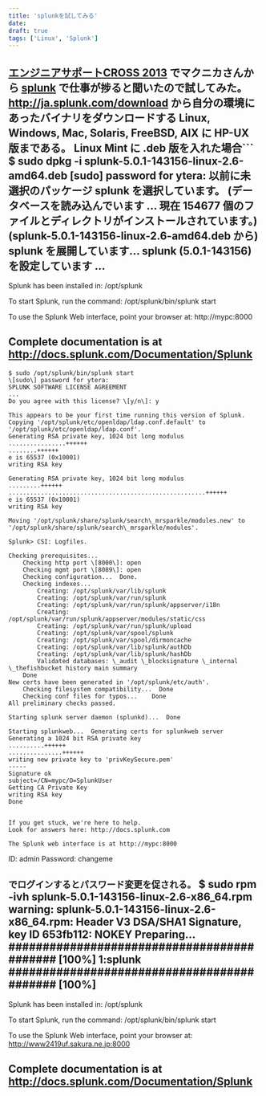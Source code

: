 ```yaml
---
title: 'splunkを試してみる'
date: 
draft: true
tags: ['Linux', 'Splunk']
---
```


[エンジニアサポートCROSS 2013](http://www.cross-party.com/) でマクニカさんから [splunk](http://www.splunk.com/) で仕事が捗ると聞いたので試してみた。 http://ja.splunk.com/download から自分の環境にあったバイナリをダウンロードする Linux, Windows, Mac, Solaris, FreeBSD, AIX に HP-UX 版まである。 Linux Mint に .deb 版を入れた場合```
$ sudo dpkg -i splunk-5.0.1-143156-linux-2.6-amd64.deb 
\[sudo\] password for ytera: 
以前に未選択のパッケージ splunk を選択しています。
(データベースを読み込んでいます ... 現在 154677 個のファイルとディレクトリがインストールされています。)
(splunk-5.0.1-143156-linux-2.6-amd64.deb から) splunk を展開しています...
splunk (5.0.1-143156) を設定しています ...
----------------------------------------------------------------------
Splunk has been installed in:
        /opt/splunk

To start Splunk, run the command:
        /opt/splunk/bin/splunk start


To use the Splunk Web interface, point your browser at:
    http://mypc:8000


Complete documentation is at http://docs.splunk.com/Documentation/Splunk
----------------------------------------------------------------------

``````
$ sudo /opt/splunk/bin/splunk start
\[sudo\] password for ytera: 
SPLUNK SOFTWARE LICENSE AGREEMENT
...
Do you agree with this license? \[y/n\]: y

This appears to be your first time running this version of Splunk.
Copying '/opt/splunk/etc/openldap/ldap.conf.default' to '/opt/splunk/etc/openldap/ldap.conf'.
Generating RSA private key, 1024 bit long modulus
................++++++
........++++++
e is 65537 (0x10001)
writing RSA key

Generating RSA private key, 1024 bit long modulus
.........++++++
.......................................................++++++
e is 65537 (0x10001)
writing RSA key

Moving '/opt/splunk/share/splunk/search\_mrsparkle/modules.new' to '/opt/splunk/share/splunk/search\_mrsparkle/modules'.

Splunk> CSI: Logfiles.

Checking prerequisites...
	Checking http port \[8000\]: open
	Checking mgmt port \[8089\]: open
	Checking configuration...  Done.
	Checking indexes...
		Creating: /opt/splunk/var/lib/splunk
		Creating: /opt/splunk/var/run/splunk
		Creating: /opt/splunk/var/run/splunk/appserver/i18n
		Creating: /opt/splunk/var/run/splunk/appserver/modules/static/css
		Creating: /opt/splunk/var/run/splunk/upload
		Creating: /opt/splunk/var/spool/splunk
		Creating: /opt/splunk/var/spool/dirmoncache
		Creating: /opt/splunk/var/lib/splunk/authDb
		Creating: /opt/splunk/var/lib/splunk/hashDb
		Validated databases: \_audit \_blocksignature \_internal \_thefishbucket history main summary
	Done
New certs have been generated in '/opt/splunk/etc/auth'.
	Checking filesystem compatibility...  Done
	Checking conf files for typos...  	Done
All preliminary checks passed.

Starting splunk server daemon (splunkd)...  Done

Starting splunkweb...  Generating certs for splunkweb server
Generating a 1024 bit RSA private key
..........++++++
...............++++++
writing new private key to 'privKeySecure.pem'
-----
Signature ok
subject=/CN=mypc/O=SplunkUser
Getting CA Private Key
writing RSA key
Done


If you get stuck, we're here to help.  
Look for answers here: http://docs.splunk.com

The Splunk web interface is at http://mypc:8000

``````
ID: admin
Password: changeme

```でログインするとパスワード変更を促される。```
$ sudo rpm -ivh splunk-5.0.1-143156-linux-2.6-x86\_64.rpm 
warning: splunk-5.0.1-143156-linux-2.6-x86\_64.rpm: Header V3 DSA/SHA1 Signature, key ID 653fb112: NOKEY
Preparing...                ########################################### \[100%\]
   1:splunk                 ########################################### \[100%\]
----------------------------------------------------------------------
Splunk has been installed in:
        /opt/splunk

To start Splunk, run the command:
        /opt/splunk/bin/splunk start


To use the Splunk Web interface, point your browser at:
    http://www2419uf.sakura.ne.jp:8000


Complete documentation is at http://docs.splunk.com/Documentation/Splunk
----------------------------------------------------------------------

```